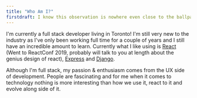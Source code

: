 ```yaml
---
title: "Who Am I?"
firstdraft: I know this observation is nowhere even close to the ballpark of original but I always find it interesting how the first thing we always tend to say when we meet each other is what we do for work. Fully a product of the capitalist structure we live in and the commodification of our lives combined with the status we attribute and the identity we sacrifice to our jobs.
---
```


I'm currently a full stack developer living in Toronto! I'm still very new to the industry as I've only been working full time for a couple of years and I still have an incredible amount to learn. Currently what I like using is [React](https://reactjs.org/) (Went to ReactConf 2019, probably will talk to you at length about the genius design of react), [Express](https://expressjs.com/) and [Django](https://www.djangoproject.com/).

Although I'm full stack, my passion & enthusiasm comes from the UX side of development. People are fascinating and for me when it comes to technology nothing is more interesting than how we use it, react to it and evolve along side of it.
